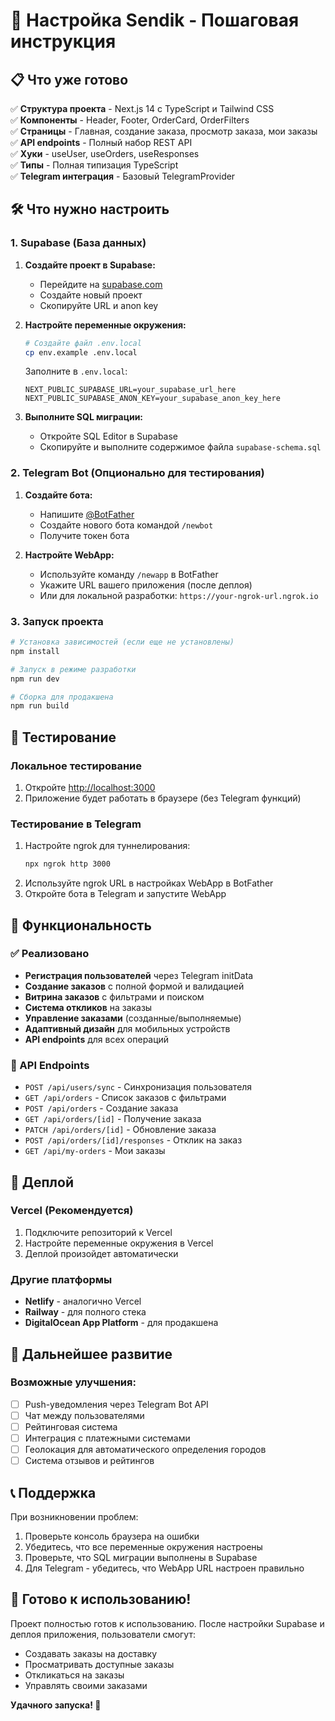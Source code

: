 # 🚀 Настройка Sendik - Пошаговая инструкция

## 📋 Что уже готово

✅ **Структура проекта** - Next.js 14 с TypeScript и Tailwind CSS  
✅ **Компоненты** - Header, Footer, OrderCard, OrderFilters  
✅ **Страницы** - Главная, создание заказа, просмотр заказа, мои заказы  
✅ **API endpoints** - Полный набор REST API  
✅ **Хуки** - useUser, useOrders, useResponses  
✅ **Типы** - Полная типизация TypeScript  
✅ **Telegram интеграция** - Базовый TelegramProvider  

## 🛠️ Что нужно настроить

### 1. Supabase (База данных)

1. **Создайте проект в Supabase:**
   - Перейдите на [supabase.com](https://supabase.com)
   - Создайте новый проект
   - Скопируйте URL и anon key

2. **Настройте переменные окружения:**
   ```bash
   # Создайте файл .env.local
   cp env.example .env.local
   ```
   
   Заполните в `.env.local`:
   ```env
   NEXT_PUBLIC_SUPABASE_URL=your_supabase_url_here
   NEXT_PUBLIC_SUPABASE_ANON_KEY=your_supabase_anon_key_here
   ```

3. **Выполните SQL миграции:**
   - Откройте SQL Editor в Supabase
   - Скопируйте и выполните содержимое файла `supabase-schema.sql`

### 2. Telegram Bot (Опционально для тестирования)

1. **Создайте бота:**
   - Напишите [@BotFather](https://t.me/BotFather)
   - Создайте нового бота командой `/newbot`
   - Получите токен бота

2. **Настройте WebApp:**
   - Используйте команду `/newapp` в BotFather
   - Укажите URL вашего приложения (после деплоя)
   - Или для локальной разработки: `https://your-ngrok-url.ngrok.io`

### 3. Запуск проекта

```bash
# Установка зависимостей (если еще не установлены)
npm install

# Запуск в режиме разработки
npm run dev

# Сборка для продакшена
npm run build
```

## 🧪 Тестирование

### Локальное тестирование
1. Откройте [http://localhost:3000](http://localhost:3000)
2. Приложение будет работать в браузере (без Telegram функций)

### Тестирование в Telegram
1. Настройте ngrok для туннелирования:
   ```bash
   npx ngrok http 3000
   ```
2. Используйте ngrok URL в настройках WebApp в BotFather
3. Откройте бота в Telegram и запустите WebApp

## 📱 Функциональность

### ✅ Реализовано
- **Регистрация пользователей** через Telegram initData
- **Создание заказов** с полной формой и валидацией
- **Витрина заказов** с фильтрами и поиском
- **Система откликов** на заказы
- **Управление заказами** (созданные/выполняемые)
- **Адаптивный дизайн** для мобильных устройств
- **API endpoints** для всех операций

### 🔄 API Endpoints
- `POST /api/users/sync` - Синхронизация пользователя
- `GET /api/orders` - Список заказов с фильтрами
- `POST /api/orders` - Создание заказа
- `GET /api/orders/[id]` - Получение заказа
- `PATCH /api/orders/[id]` - Обновление заказа
- `POST /api/orders/[id]/responses` - Отклик на заказ
- `GET /api/my-orders` - Мои заказы

## 🚀 Деплой

### Vercel (Рекомендуется)
1. Подключите репозиторий к Vercel
2. Настройте переменные окружения в Vercel
3. Деплой произойдет автоматически

### Другие платформы
- **Netlify** - аналогично Vercel
- **Railway** - для полного стека
- **DigitalOcean App Platform** - для продакшена

## 🔧 Дальнейшее развитие

### Возможные улучшения:
- [ ] Push-уведомления через Telegram Bot API
- [ ] Чат между пользователями
- [ ] Рейтинговая система
- [ ] Интеграция с платежными системами
- [ ] Геолокация для автоматического определения городов
- [ ] Система отзывов и рейтингов

## 📞 Поддержка

При возникновении проблем:
1. Проверьте консоль браузера на ошибки
2. Убедитесь, что все переменные окружения настроены
3. Проверьте, что SQL миграции выполнены в Supabase
4. Для Telegram - убедитесь, что WebApp URL настроен правильно

## 🎯 Готово к использованию!

Проект полностью готов к использованию. После настройки Supabase и деплоя приложения, пользователи смогут:
- Создавать заказы на доставку
- Просматривать доступные заказы
- Откликаться на заказы
- Управлять своими заказами

**Удачного запуска! 🚀**
